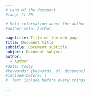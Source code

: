 ```yaml
---
# Lang of the document
#lang: fr-FR

# Meta information about the author
#author-meta: Author

pagetitle: Title of the web page
title: Document title
subtitle: Document subtitle
subject: Document subject
author:
  - Author
#date: today
#keywords: [keywords, of, document]
#include-before: |
#  Text include before every things

...
```

